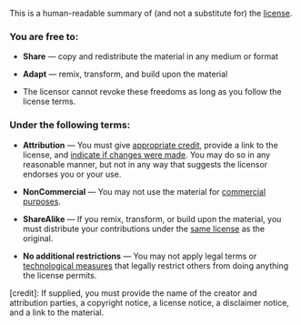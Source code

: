 This is a human-readable summary of (and not a substitute for) the [license](LICENSE).

### You are free to:

*   **Share** — copy and redistribute the material in any medium or format 
*   **Adapt** — remix, transform, and build upon the material 

*   The licensor cannot revoke these freedoms as long as you follow the license terms.

### Under the following terms:

*   **Attribution** — You must give [appropriate credit](https://wiki.creativecommons.org/License_Versions#Detailed_attribution_comparison_chart), provide a link to the license, and [indicate if changes were made](https://wiki.creativecommons.org/License_Versions#Modifications_and_adaptations_must_be_marked_as_such). You may do so in any reasonable manner, but not in any way that suggests the licensor endorses you or your use.  

*   **NonCommercial** — You may not use the material for [commercial purposes](https://wiki.creativecommons.org/Frequently_Asked_Questions#Does_my_use_violate_the_NonCommercial_clause_of_the_licenses.3F).  

*   **ShareAlike** — If you remix, transform, or build upon the material, you must distribute your contributions under the [same license](https://wiki.creativecommons.org/FAQ#If_I_derive_or_adapt_material_offered_under_a_Creative_Commons_license.2C_which_CC_license.28s.29_can_I_use.3F) as the original.  

*   **No additional restrictions** — You may not apply legal terms or [technological measures](https://wiki.creativecommons.org/License_Versions#Application_of_effective_technological_measures_by_users_of_CC-licensed_works_prohibited) that legally restrict others from doing anything the license permits. 


[credit]: If supplied, you must provide the name of the creator and attribution parties, a copyright notice, a license notice, a disclaimer notice, and a link to the material.
